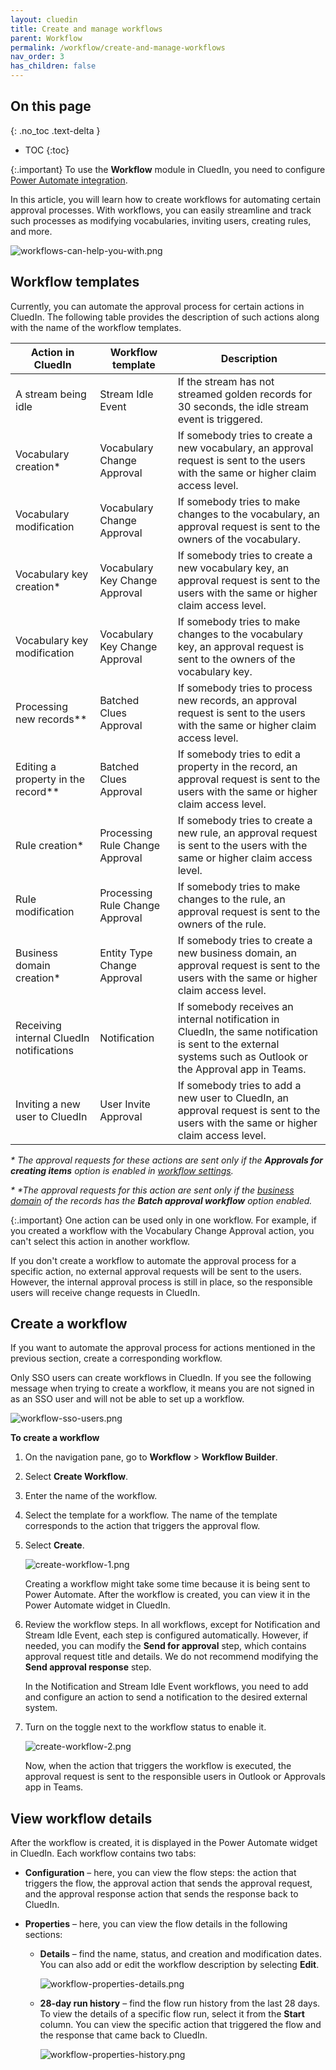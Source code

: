 ```yaml
---
layout: cluedin
title: Create and manage workflows
parent: Workflow
permalink: /workflow/create-and-manage-workflows
nav_order: 3
has_children: false
---
```

## On this page
{: .no_toc .text-delta }
- TOC
{:toc}

{:.important}
To use the **Workflow** module in CluedIn, you need to configure [Power Automate integration](/microsoft-integration/power-automate).

In this article, you will learn how to create workflows for automating certain approval processes. With workflows, you can easily streamline and track such processes as modifying vocabularies, inviting users, creating rules, and more.

![workflows-can-help-you-with.png](../../assets/images/workflow/workflows-can-help-you-with.png)

## Workflow templates

Currently, you can automate the approval process for certain actions in CluedIn. The following table provides the description of such actions along with the name of the workflow templates.

| Action in CluedIn | Workflow template | Description |
|--|--|--|
| A stream being idle | Stream Idle Event | If the stream has not streamed golden records for 30 seconds, the idle stream event is triggered. |
| Vocabulary creation* | Vocabulary Change Approval | If somebody tries to create a new vocabulary, an approval request is sent to the users with the same or higher claim access level. |
| Vocabulary modification | Vocabulary Change Approval | If somebody tries to make changes to the vocabulary, an approval request is sent to the owners of the vocabulary. |
| Vocabulary key creation* | Vocabulary Key Change Approval | If somebody tries to create a new vocabulary key, an approval request is sent to the users with the same or higher claim access level. |
| Vocabulary key modification | Vocabulary Key Change Approval | If somebody tries to make changes to the vocabulary key, an approval request is sent to the owners of the vocabulary key. |
| Processing new records** | Batched Clues Approval | If somebody tries to process new records, an approval request is sent to the users with the same or higher claim access level.
| Editing a property in the record** | Batched Clues Approval | If somebody tries to edit a property in the record, an approval request is sent to the users with the same or higher claim access level.
| Rule creation* | Processing Rule Change Approval | If somebody tries to create a new rule, an approval request is sent to the users with the same or higher claim access level. |
| Rule modification | Processing Rule Change Approval | If somebody tries to make changes to the rule, an approval request is sent to the owners of the rule. |
| Business domain creation* | Entity Type Change Approval | If somebody tries to create a new business domain, an approval request is sent to the users with the same or higher claim access level. |
| Receiving internal CluedIn notifications | Notification | If somebody receives an internal notification in CluedIn, the same notification is sent to the external systems such as Outlook or the Approval app in Teams. |
| Inviting a new user to CluedIn | User Invite Approval | If somebody tries to add a new user to CluedIn, an approval request is sent to the users with the same or higher claim access level. |

_* The approval requests for these actions are sent only if the **Approvals for creating items** option is enabled in [workflow settings](/microsoft-integration/power-automate/configuration-guides)._

_* *The approval requests for this action are sent only if the [business domain](/management/entity-type) of the records has the **Batch approval workflow** option enabled._

{:.important}
One action can be used only in one workflow. For example, if you created a workflow with the Vocabulary Change Approval action, you can't select this action in another workflow.

If you don't create a workflow to automate the approval process for a specific action, no external approval requests will be sent to the users. However, the internal approval process is still in place, so the responsible users will receive change requests in CluedIn.

## Create a workflow

If you want to automate the approval process for actions mentioned in the previous section, create a corresponding workflow.

Only SSO users can create workflows in CluedIn. If you see the following message when trying to create a workflow, it means you are not signed in as an SSO user and will not be able to set up a workflow.

![workflow-sso-users.png](../../assets/images/workflow/workflow-sso-users.png)

**To create a workflow**

1. On the navigation pane, go to **Workflow** > **Workflow Builder**.

1. Select **Create Workflow**.

1. Enter the name of the workflow.

1. Select the template for a workflow. The name of the template corresponds to the action that triggers the approval flow.

1. Select **Create**.

    ![create-workflow-1.png](../../assets/images/workflow/create-workflow-1.png)

    Creating a workflow might take some time because it is being sent to Power Automate. After the workflow is created, you can view it in the Power Automate widget in CluedIn.

1. Review the workflow steps. In all workflows, except for Notification and Stream Idle Event, each step is configured automatically. However, if needed, you can modify the **Send for approval** step, which contains approval request title and details. We do not recommend modifying the **Send approval response** step.

    In the Notification and Stream Idle Event workflows, you need to add and configure an action to send a notification to the desired external system.

1. Turn on the toggle next to the workflow status to enable it.

    ![create-workflow-2.png](../../assets/images/workflow/create-workflow-2.png)

    Now, when the action that triggers the workflow is executed, the approval request is sent to the responsible users in Outlook or Approvals app in Teams.

## View workflow details

After the workflow is created, it is displayed in the Power Automate widget in CluedIn. Each workflow contains two tabs:

- **Configuration** – here, you can view the flow steps: the action that triggers the flow, the approval action that sends the approval request, and the approval response action that sends the response back to CluedIn.

- **Properties** – here, you can view the flow details in the following sections:

    - **Details** – find the name, status, and creation and modification dates. You can also add or edit the workflow description by selecting **Edit**.

        ![workflow-properties-details.png](../../assets/images/workflow/workflow-properties-details.png)

    - **28-day run history** – find the flow run history from the last 28 days. To view the details of a specific flow run, select it from the **Start** column. You can view the specific action that triggered the flow and the response that came back to CluedIn.

        ![workflow-properties-history.png](../../assets/images/workflow/workflow-properties-history.png)